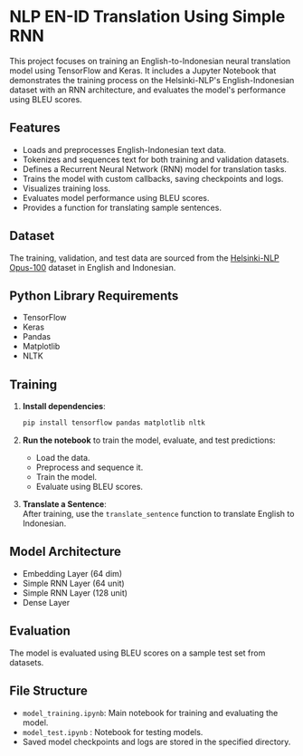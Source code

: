 # NLP EN-ID Translation Using Simple RNN

This project focuses on training an English-to-Indonesian neural translation model using TensorFlow and Keras. It includes a Jupyter Notebook that demonstrates the training process on the Helsinki-NLP's English-Indonesian dataset with an RNN architecture, and evaluates the model's performance using BLEU scores.

## Features
- Loads and preprocesses English-Indonesian text data.
- Tokenizes and sequences text for both training and validation datasets.
- Defines a Recurrent Neural Network (RNN) model for translation tasks.
- Trains the model with custom callbacks, saving checkpoints and logs.
- Visualizes training loss.
- Evaluates model performance using BLEU scores.
- Provides a function for translating sample sentences.

## Dataset
The training, validation, and test data are sourced from the [Helsinki-NLP Opus-100](https://huggingface.co/datasets/Helsinki-NLP/opus-100) dataset in English and Indonesian.

## Python Library Requirements
- TensorFlow
- Keras
- Pandas
- Matplotlib
- NLTK

## Training

1. **Install dependencies**:
   ```bash
   pip install tensorflow pandas matplotlib nltk

2. **Run the notebook** to train the model, evaluate, and test predictions:
   - Load the data.
   - Preprocess and sequence it.
   - Train the model.
   - Evaluate using BLEU scores.

3. **Translate a Sentence**:  
   After training, use the `translate_sentence` function to translate English to Indonesian.

## Model Architecture
- Embedding Layer (64 dim)
- Simple RNN Layer (64 unit)
- Simple RNN Layer (128 unit)
- Dense Layer

## Evaluation
The model is evaluated using BLEU scores on a sample test set from datasets.

## File Structure
- `model_training.ipynb`: Main notebook for training and evaluating the model.
- `model_test.ipynb` : Notebook for testing models.
- Saved model checkpoints and logs are stored in the specified directory.
